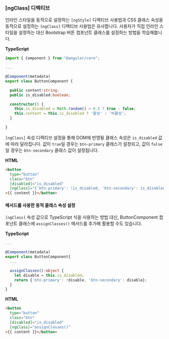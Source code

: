### [ngClass] 디렉티브

인라인 스타일을 동적으로 설정하는 `[ngStyle]` 디렉티브 사용법과 CSS 클래스 속성을 동적으로 설정하는 `[ngClass]` 디렉티브 사용법은 유사합니다. 사용자가 직접 인라인 스타일을 설정하는 대신 Bootstrap 버튼 컴포넌트 클래스를 설정하는 방법을 학습해봅니다.

**TypeScript**
```ts
import { Component } from "@angular/core";

...

@Component(metadata)
export class ButtonComponent {

  public content:string;
  public is_disabled:boolean;

  constructor() {
    this.is_disabled = Math.random() > 0.5 ? true : false;
    this.content = this.is_disabled ? '활성' : '비활성';
  }

}
```

`[ngClass]` 속성 디렉티브 설정을 통해 DOM에 반영될 클래스 속성은 `is_disabled` 값에 따라 달라집니다.
값이 `true`일 경우는 `btn-primary` 클래스가 설정되고, 값이 `false`일 경우는 `btn-secondary` 클래스 값이 설정됩니다.

**HTML**
```html
<button
  type="button"
  class="btn"
  [disabled]="is_disabled"
  [ngClass]="{'btn-primary': !is_disabled, 'btn-secondary': is_disabled}"
>{{ content }}</button>
```

#### 메서드를 사용한 동적 클래스 속성 설정

`[ngClass]` 속성 값으로 TypeScript 식을 사용하는 방법 대신, ButtonComponent 컴포넌트 클래스에
`assignClasses()` 메서드를 추가해 활용할 수도 있습니다.

**TypeScript**
```ts
...

@Component(metadata)
export class ButtonComponent{
  ...

  assignClasses():object {
    let disable = this.is_disabled;
    return {'btn-primary': !disable, 'btn-secondary': disable};
  }
}
```

**HTML**
```html
<button
  type="button"
  class="btn"
  [disabled]="is_disabled"
  [ngClass]="assignClasses()"
>{{ content }}</button>
```